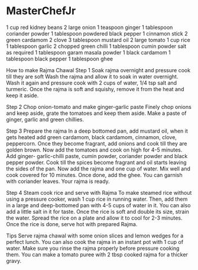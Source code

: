 # MasterChefJr
1 cup red kidney beans
2 large onion
1 teaspoon ginger
1 tablespoon coriander powder
1 tablespoon powdered black pepper
1 cinnamon stick
2 green cardamom
2 clove
3 tablespoon mustard oil
2 large tomato
1 cup rice
1 tablespoon garlic
2 chopped green chilli
1 tablespoon cumin powder
salt as required
1 tablespoon garam masala powder
1 black cardamom
1 tablespoon black pepper
1 tablespoon ghee

How to make Rajma Chawal
Step 1 Soak rajma overnight and pressure cook till they are soft
Wash the rajma and allow it to soak in water overnight. Wash it again and pressure cook with 2 cups of water, 1/4 tsp salt and turmeric. Once the rajma is soft and squishy, remove it from the heat and keep it aside.

Step 2 Chop onion-tomato and make ginger-garlic paste
Finely chop onions and keep aside, grate the tomatoes and keep them aside. Make a paste of ginger, garlic and green chillies.

Step 3 Prepare the rajma
In a deep bottomed pan, add mustard oil, when it gets heated add green cardamom, black cardamom, cinnamon, clove, peppercorn. Once they become fragrant, add onions and cook till they are golden brown. Now add the tomatoes and cook on high for 4-5 minutes. Add ginger- garlic-chilli paste, cumin powder, coriander powder and black pepper powder. Cook till the spices become fragrant and oil starts leaving the sides of the pan. Now add the rajma and one cup of water. Mix well and cook covered for 10 minutes. Once done, add the ghee. You can garnish with coriander leaves. Your rajma is ready.

Step 4 Steam cook rice and serve with Rajma
To make steamed rice without using a pressure cooker, wash 1 cup rice in running water. Then, add them in a large and deep-bottomed pan with 4-5 cups of water in it. You can also add a little salt in it for taste. Once the rice is soft and double its size, strain the water. Spread the rice on a plate and allow it to cool for 2-3 minutes. Once the rice is done, serve hot with prepared Rajma.

Tips
Serve rajma chawal with some onion slices and lemon wedges for a perfect lunch.
You can also cook the rajma in an instant pot with 1 cup of water.
Make sure you rinse the rajma properly before pressure cooking them.
You can make a tomato puree with 2 tbsp cooked rajma for a thicker gravy.
